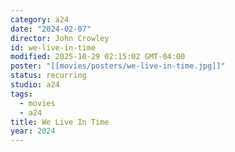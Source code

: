 ```yaml
---
category: a24
date: "2024-02-07"
director: John Crowley
id: we-live-in-time
modified: 2025-10-29 02:15:02 GMT-04:00
poster: "[[movies/posters/we-live-in-time.jpg]]"
status: recurring
studio: a24
tags:
  - movies
  - a24
title: We Live In Time
year: 2024
---
```

